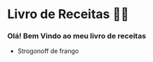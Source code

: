
# Livro de Receitas :man_cook:
 
 ### Olá! Bem Vindo ao meu livro de receitas
 - Strogonoff de frango